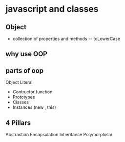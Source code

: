 # javascript and classes
## Object
- collection of properties and methods
-- toLowerCase

## why use OOP
## parts of oop
Object Literal
- Contructor function
- Prototypes
- Classes
- Instances (new , this)


## 4 Pillars
Abstraction
Encapsulation
Inheritance
Polymorphism

